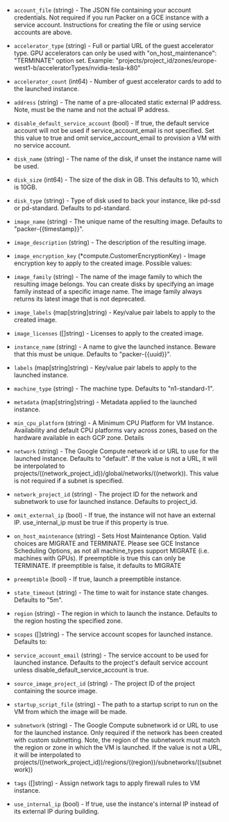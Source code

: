 <!-- Code generated from the comments of the Config struct in builder/googlecompute/config.go; DO NOT EDIT MANUALLY -->

-   `account_file` (string) - The JSON file containing your account
    credentials. Not required if you run Packer on a GCE instance with a
    service account. Instructions for creating the file or using service
    accounts are above.
    
-   `accelerator_type` (string) - Full or partial URL of the guest accelerator
    type. GPU accelerators can only be used with
    "on_host_maintenance": "TERMINATE" option set. Example:
    "projects/project_id/zones/europe-west1-b/acceleratorTypes/nvidia-tesla-k80"
    
-   `accelerator_count` (int64) - Number of guest accelerator cards to add to
    the launched instance.
    
-   `address` (string) - The name of a pre-allocated static external IP
    address. Note, must be the name and not the actual IP address.
    
-   `disable_default_service_account` (bool) - If true, the default service
    account will not be used if service_account_email is not specified. Set
    this value to true and omit service_account_email to provision a VM with
    no service account.
    
-   `disk_name` (string) - The name of the disk, if unset the instance name
    will be used.
    
-   `disk_size` (int64) - The size of the disk in GB. This defaults to 10,
    which is 10GB.
    
-   `disk_type` (string) - Type of disk used to back your instance, like
    pd-ssd or pd-standard. Defaults to pd-standard.
    
-   `image_name` (string) - The unique name of the resulting image. Defaults to
    "packer-{{timestamp}}".
    
-   `image_description` (string) - The description of the resulting image.
    
-   `image_encryption_key` (*compute.CustomerEncryptionKey) - Image encryption key to apply to the created image. Possible values:
    
-   `image_family` (string) - The name of the image family to which the
    resulting image belongs. You can create disks by specifying an image family
    instead of a specific image name. The image family always returns its
    latest image that is not deprecated.
    
-   `image_labels` (map[string]string) - Key/value pair labels to
    apply to the created image.
    
-   `image_licenses` ([]string) - Licenses to apply to the created
    image.
    
-   `instance_name` (string) - A name to give the launched instance. Beware
    that this must be unique. Defaults to "packer-{{uuid}}".
    
-   `labels` (map[string]string) - Key/value pair labels to apply to
    the launched instance.
    
-   `machine_type` (string) - The machine type. Defaults to "n1-standard-1".
    
-   `metadata` (map[string]string) - Metadata applied to the launched
    instance.
    
-   `min_cpu_platform` (string) - A Minimum CPU Platform for VM Instance.
    Availability and default CPU platforms vary across zones, based on the
    hardware available in each GCP zone.
    Details
    
-   `network` (string) - The Google Compute network id or URL to use for the
    launched instance. Defaults to "default". If the value is not a URL, it
    will be interpolated to
    projects/((network_project_id))/global/networks/((network)). This value
    is not required if a subnet is specified.
    
-   `network_project_id` (string) - The project ID for the network and
    subnetwork to use for launched instance. Defaults to project_id.
    
-   `omit_external_ip` (bool) - If true, the instance will not have an
    external IP. use_internal_ip must be true if this property is true.
    
-   `on_host_maintenance` (string) - Sets Host Maintenance Option. Valid
    choices are MIGRATE and TERMINATE. Please see GCE Instance Scheduling
    Options,
    as not all machine_types support MIGRATE (i.e. machines with GPUs). If
    preemptible is true this can only be TERMINATE. If preemptible is false,
    it defaults to MIGRATE
    
-   `preemptible` (bool) - If true, launch a preemptible instance.
    
-   `state_timeout` (string) - The time to wait for instance state changes.
    Defaults to "5m".
    
-   `region` (string) - The region in which to launch the instance. Defaults to
    the region hosting the specified zone.
    
-   `scopes` ([]string) - The service account scopes for launched
    instance. Defaults to:
    
-   `service_account_email` (string) - The service account to be used for
    launched instance. Defaults to the project's default service account unless
    disable_default_service_account is true.
    
-   `source_image_project_id` (string) - The project ID of the project
    containing the source image.
    
-   `startup_script_file` (string) - The path to a startup script to run on the
    VM from which the image will be made.
    
-   `subnetwork` (string) - The Google Compute subnetwork id or URL to use for
    the launched instance. Only required if the network has been created with
    custom subnetting. Note, the region of the subnetwork must match the
    region or zone in which the VM is launched. If the value is not a URL,
    it will be interpolated to
    projects/((network_project_id))/regions/((region))/subnetworks/((subnetwork))
    
-   `tags` ([]string) - Assign network tags to apply firewall rules to
    VM instance.
    
-   `use_internal_ip` (bool) - If true, use the instance's internal IP
    instead of its external IP during building.
    